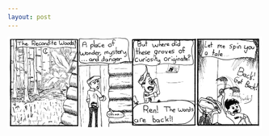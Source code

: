 ```yaml
---
layout: post
---
```


![strip](/images/posts/17.png "This is almost as bad as when the inner monologue wouldn't leave us alone!")

